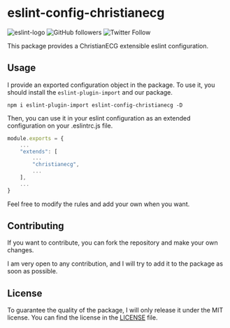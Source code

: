 # eslint-config-christianecg

![eslint-logo](https://img.shields.io/badge/eslint--config--christianecg-v1.0.0-green)
![GitHub followers](https://img.shields.io/github/followers/christianecg?style=social)
![Twitter Follow](https://img.shields.io/twitter/follow/christianecg_?style=social)

This package provides a ChristianECG extensible eslint configuration.

## Usage

I provide an exported configuration object in the package. To use it, you should install the `eslint-plugin-import` and our package.

```shell
npm i eslint-plugin-import eslint-config-christianecg -D
```

Then, you can use it in your eslint configuration as an extended configuration on your .eslintrc.js file.

```javascript
module.exports = {
	...
	"extends": [
		...
		"christianecg",
		...
	],
	...
}
```

Feel free to modify the rules and add your own when you want.

## Contributing

If you want to contribute, you can fork the repository and make your own changes.

I am very open to any contribution, and I will try to add it to the package as soon as possible.

## License

To guarantee the quality of the package, I will only release it under the MIT license. You can find the license in the [LICENSE](LICENSE) file.

